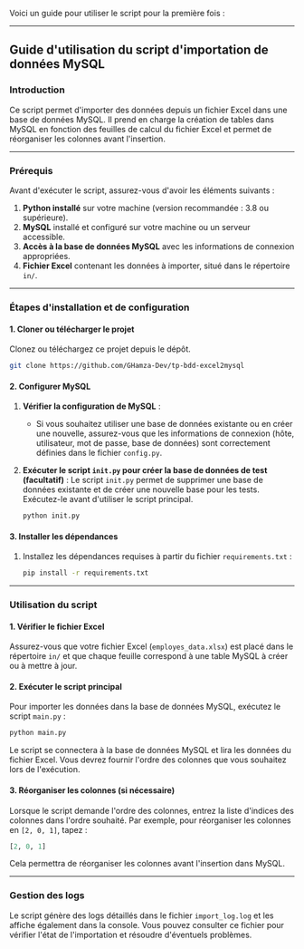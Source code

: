 Voici un guide pour utiliser le script pour la première fois :

---

## **Guide d'utilisation du script d'importation de données MySQL**

### **Introduction**
Ce script permet d'importer des données depuis un fichier Excel dans une base de données MySQL. Il prend en charge la création de tables dans MySQL en fonction des feuilles de calcul du fichier Excel et permet de réorganiser les colonnes avant l'insertion.

---

### **Prérequis**

Avant d'exécuter le script, assurez-vous d'avoir les éléments suivants :

1. **Python installé** sur votre machine (version recommandée : 3.8 ou supérieure).
2. **MySQL** installé et configuré sur votre machine ou un serveur accessible.
3. **Accès à la base de données MySQL** avec les informations de connexion appropriées.
4. **Fichier Excel** contenant les données à importer, situé dans le répertoire `in/`.

---

### **Étapes d'installation et de configuration**

#### 1. **Cloner ou télécharger le projet**

Clonez ou téléchargez ce projet depuis le dépôt.

```bash
git clone https://github.com/GHamza-Dev/tp-bdd-excel2mysql
```

#### 2. **Configurer MySQL**

1. **Vérifier la configuration de MySQL** : 
   - Si vous souhaitez utiliser une base de données existante ou en créer une nouvelle, assurez-vous que les informations de connexion (hôte, utilisateur, mot de passe, base de données) sont correctement définies dans le fichier `config.py`.

2. **Exécuter le script `init.py` pour créer la base de données de test (facultatif)** :
   Le script `init.py` permet de supprimer une base de données existante et de créer une nouvelle base pour les tests. Exécutez-le avant d'utiliser le script principal.

   ```bash
   python init.py
   ```

#### 3. **Installer les dépendances**

1. Installez les dépendances requises à partir du fichier `requirements.txt` :

   ```bash
   pip install -r requirements.txt
   ```

---

### **Utilisation du script**

#### 1. **Vérifier le fichier Excel**

Assurez-vous que votre fichier Excel (`employes_data.xlsx`) est placé dans le répertoire `in/` et que chaque feuille correspond à une table MySQL à créer ou à mettre à jour.

#### 2. **Exécuter le script principal**

Pour importer les données dans la base de données MySQL, exécutez le script `main.py` :

```bash
python main.py
```

Le script se connectera à la base de données MySQL et lira les données du fichier Excel. Vous devrez fournir l'ordre des colonnes que vous souhaitez lors de l'exécution.

#### 3. **Réorganiser les colonnes (si nécessaire)**

Lorsque le script demande l'ordre des colonnes, entrez la liste d'indices des colonnes dans l'ordre souhaité. Par exemple, pour réorganiser les colonnes en `[2, 0, 1]`, tapez :

```python
[2, 0, 1]
```

Cela permettra de réorganiser les colonnes avant l'insertion dans MySQL.

---

### **Gestion des logs**

Le script génère des logs détaillés dans le fichier `import_log.log` et les affiche également dans la console. Vous pouvez consulter ce fichier pour vérifier l'état de l'importation et résoudre d'éventuels problèmes.